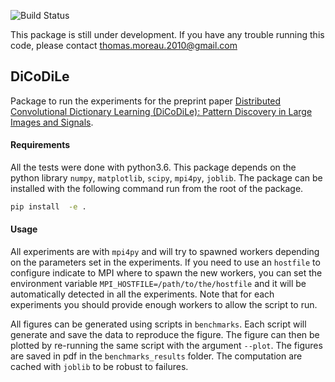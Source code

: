 ![Build Status](https://github.com/tomMoral/dicodile/workflows/unittests/badge.svg)

This package is still under development. If you have any trouble running this code, please contact <thomas.moreau.2010@gmail.com>


## DiCoDiLe

Package to run the experiments for the preprint paper [Distributed Convolutional Dictionary Learning (DiCoDiLe): Pattern Discovery in Large Images and Signals](https://arxiv.org/abs/1901.09235).

#### Requirements

All the tests were done with python3.6.
This package depends on the python library `numpy`, `matplotlib`, `scipy`, `mpi4py`, `joblib`.
The package can be installed with the following command run from the root of the package.

```bash
pip install  -e .
```

#### Usage

All experiments are with `mpi4py` and will try to spawned workers depending on the parameters set in the experiments. If you need to use an `hostfile` to configure indicate to MPI where to spawn the new workers, you can set the environment variable `MPI_HOSTFILE=/path/to/the/hostfile` and it will be automatically detected in all the experiments. Note that for each experiments you should provide enough workers to allow the script to run.

All figures can be generated using scripts in `benchmarks`. Each script will generate and save the data to reproduce the figure. The figure can then be plotted by re-running the same script with the argument `--plot`. The figures are saved in pdf in the `benchmarks_results` folder. The computation are cached with `joblib` to be robust to failures.
